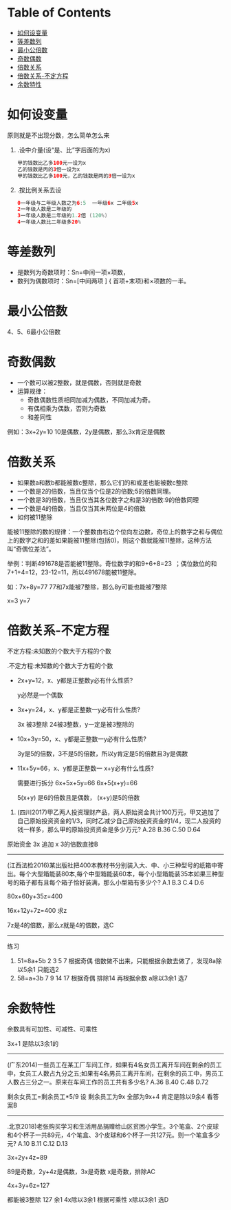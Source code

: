 # Table of Contents

* [如何设变量](#如何设变量)
* [等差数列](#等差数列)
* [最小公倍数](#最小公倍数)
* [奇数偶数](#奇数偶数)
* [倍数关系](#倍数关系)
* [倍数关系-不定方程](#倍数关系-不定方程)
* [余数特性](#余数特性)



# 如何设变量

原则就是不出现分数，怎么简单怎么来

1. .设中介量(设“是、比”字后面的为x) 

   ```java
   甲的钱数比乙多100元一设为x
   乙的钱数是丙的3倍一设为x
   甲的钱数比乙多100元，乙的钱数是两的3倍一设为x
   ```

2. .按比例关系去设

   ```java
   0一年级与二年级人数之为6:5  一年级6x 二年级5x
   2一年级人数是二年级的
   3一年级人数是二年级的1.2倍 (120%)
   4一年级人数比二年级多20%
   ```


# 等差数列



+ 是数列为奇数项时：Sn=中间一项×项数，
+ 数列为偶数项时：Sn=[中间两项 ]  { 首项+末项}和×项数的一半。



# 最小公倍数

4、5、6最小公倍数  

# 奇数偶数

+ 一个数可以被2整数，就是偶数，否则就是奇数
+ 运算规律：
  + 奇数偶数性质相同加减为偶数，不同加减为奇。
  + 有偶相乘为偶数，否则为奇数
  + 和差同性

例如：3x+2y=10 10是偶数，2y是偶数，那么3x肯定是偶数


# 倍数关系

+ 如果数a和数b都能被数c整除，那么它们的和或差也能被数c整除  
+ 一个数是2的倍数，当且仅当个位是2的倍数;5的倍数同理。
+ 一个数是3的倍数，当且仅当其各位数字之和是3的倍数:9的倍数同理
+ 一个数是4的倍数，当且仅当其末两位是4的倍数
+  如何被11整除

能被11整除的数的规律：一个整数由右边个位向左边数，奇位上的数字之和与偶位上的数字之和的差如果能被11整除(包括0)，则这个数就能被11整除，这种方法叫“奇偶位差法”。

举例：判断491678是否能被11整除。奇位数字的和9+6+8=23 ；偶位数位的和7+1+4=12，23-12=11，所以491678能被11整除。

如：7x+8y=77  77和7x能被7整除，那么8y可能也能被7整除 

x=3 y=7




# 倍数关系-不定方程

不定方程:未知数的个数大于方程的个数

.不定方程:未知数的个数大于方程的个数

+ 2x+y=12，x、y都是正整数y必有什么性质?

  y必然是一个偶数

+ 3x+y=24，x、y都是正整数一y必有什么性质?

   3x 被3整除 24被3整数，y一定是被3整除的

+ 10x+3y=50，x、y都是正整数一y必有什么性质?

  3y是5的倍数，3不是5的倍数，所以y肯定是5的倍数且3y是偶数

+ 11x+5y=66，x、y都是正整数一 x+y必有什么性质?

   需要进行拆分 6x+5x+5y=66  6x+5(x+y)=66

  5(x+y) 是6的倍数且是偶数， (x+y)是5的倍数

   

1. (四川2017)甲乙两人投资理财产品，两人原始资金共计100万元，甲又追加了自己原始投资资金的1/3，同时乙减少自己原始投资资金的1/4，现二人投资的钱一样多，那么甲的原始投资资金是多少万元?
   A.28
   B.36
   C.50
   D.64

原始资金 3x 追加 x  3的倍数直接B

-----

(江西法检2016)某出版社把400本教材书分别装入大、中、小三种型号的纸箱中寄出。每个大型箱能装80本,每个中型箱能装60本，每个小型箱能装35本如果三种型号的箱子都有且每个箱子恰好装满，那么小型箱有多少个?
A.1
B.3
C.4
D.6

80x+60y+35z=400 

16x+12y+7z=400 求z

7z是4的倍数，那么z就是4的倍数，选C

----

练习

1. 51=8a+5b  2 3 5 7   根据奇偶 倍数做不出来，只能根据余数去做了，发现8a除以5余1 只能选2
2. 58=a+3b  7 9 14 17  根据奇偶 排除14 再根据余数 a除以3余1 选7

# 余数特性

余数具有可加性、可减性、可乘性

3x+1 是除以3余1的

-----

(广东2014)一些员工在某工厂车间工作，如果有4名女员工离开车间在剩余的员工中，女员工人数占九分之五;如果有4名男员工离开车间，在剩余的员工中，男员工人数占三分之一。原来在车间工作的员工共有多少名?
A.36
B.40
C.48
D.72

剩余女员工=剩余员工*5/9   设 剩余员工为9x 全部为9x+4 肯定是除以9余4 看答案B

----

.北京2018)老张购买学习和生活用品捐赠给山区贫困小学生。3个笔盒、2个皮球和4个杯子一共89元，4个笔盒、3个皮球和6个杯子一共127元。则一个笔盒多少元?
A.10
B.11
C.12
D.13

3x+2y+4z=89

89是奇数，2y+4z是偶数，3x是奇数 x是奇数，排除AC

4x+3y+6z=127

都能被3整除 127 余1 4x除以3余1  根据可乘性 x除以3余1  选D
